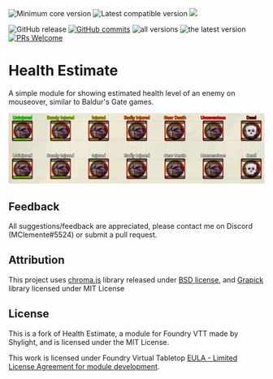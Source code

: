 ![](https://img.shields.io/badge/dynamic/json?url=https://raw.githubusercontent.com/Shylight/healthEstimate/master/src/module.json&label=core&query=minimumCoreVersion&suffix=%2B&color=important "Minimum core version")
![](https://img.shields.io/badge/dynamic/json?url=https://raw.githubusercontent.com/Shylight/healthEstimate/master/src/module.json&label=compatible&query=compatibleCoreVersion&color=important "Latest compatible version")
![](https://img.shields.io/badge/dynamic/json?url=https://raw.githubusercontent.com/Shylight/healthEstimate/master/src/module.json&label=version&query=version&style=plasticcolor=success)

![GitHub release](https://img.shields.io/github/release-date/mclemente/healthEstimate)
[![GitHub commits](https://img.shields.io/github/commits-since/mclemente/healthEstimate/latest/develop)](https://github.com/mclemente/healthEstimate/commits/develop)
![all versions](https://img.shields.io/github/downloads/mclemente/healthEstimate/total)
![the latest version](https://img.shields.io/github/downloads/mclemente/healthEstimate/latest/total)
[![PRs Welcome](https://img.shields.io/badge/PRs-welcome-brightgreen.svg)](http://makeapullrequest.com)

# Health Estimate
A simple module for showing estimated health level of an enemy on mouseover, similar to Baldur's Gate games. 

![example](example.png)

## Feedback
All suggestions/feedback are appreciated, please contact me on Discord (MClemente#5524) or submit a pull request.

## Attribution
This project uses [chroma.js](https://github.com/gka/chroma.js) library released under [BSD license](http://opensource.org/licenses/BSD-3-Clause), and [Grapick](https://www.npmjs.com/package/grapick) library licensed under MIT License

## License
This is a fork of Health Estimate, a module for Foundry VTT made by Shylight, and is licensed under the MIT License.

This work is licensed under Foundry Virtual Tabletop [EULA - Limited License Agreement for module development](https://foundryvtt.com/article/license/).